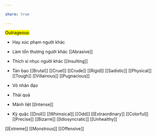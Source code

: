 ---  
share: true  
---  
<mark class="hltr-grey-gainsboro">Outrageous</mark>:  
- Hay xúc phạm người khác   
- Làm tổn thương người khác [[Abrasive]]  
- Thích sỉ nhục người khác [[Insulting]]  
- Tàn bạo [[Brutal]] [[Cruel]] [[Crude]] [[Rigid]] [[Sadistic]] [[Physical]] [[Tough]] [[Villainous]] [[Pugnacious]]   
- Vô nhân đạo  
- Thái quá   
- Mãnh liệt [[Intense]]  
- Kỳ quặc [[Droll]] [[Whimsical]] [[Odd]] [[Extraordinary]] [[Colorful]] [[Precise]] [[Bizarre]] [[Idiosyncratic]] [[Unhealthy]]  
[[Extreme]] [[Monstrous]] [[Offensive]]
